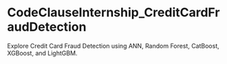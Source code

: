 # CodeClauseInternship_CreditCardFraudDetection
Explore Credit Card Fraud Detection using ANN, Random Forest, CatBoost, XGBoost, and LightGBM. 
